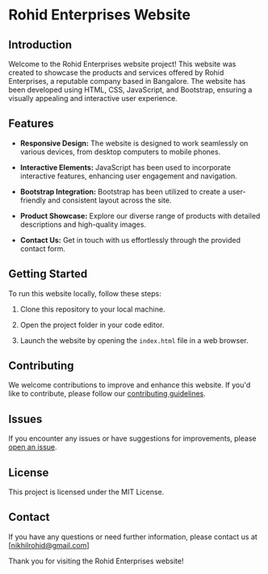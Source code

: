 # Rohid Enterprises Website

## Introduction

Welcome to the Rohid Enterprises website project! This website was created to showcase the products and services offered by Rohid Enterprises, a reputable company based in Bangalore. The website has been developed using HTML, CSS, JavaScript, and Bootstrap, ensuring a visually appealing and interactive user experience.

## Features

- **Responsive Design:** The website is designed to work seamlessly on various devices, from desktop computers to mobile phones.

- **Interactive Elements:** JavaScript has been used to incorporate interactive features, enhancing user engagement and navigation.

- **Bootstrap Integration:** Bootstrap has been utilized to create a user-friendly and consistent layout across the site.

- **Product Showcase:** Explore our diverse range of products with detailed descriptions and high-quality images.

- **Contact Us:** Get in touch with us effortlessly through the provided contact form.

## Getting Started

To run this website locally, follow these steps:

1. Clone this repository to your local machine.


2. Open the project folder in your code editor.

3. Launch the website by opening the `index.html` file in a web browser.

## Contributing

We welcome contributions to improve and enhance this website. If you'd like to contribute, please follow our [contributing guidelines](CONTRIBUTING.md).

## Issues

If you encounter any issues or have suggestions for improvements, please [open an issue](https://github.com/your-repository/issues).

## License

This project is licensed under the MIT License.

## Contact

If you have any questions or need further information, please contact us at [nikhilrohid@gmail.com]

Thank you for visiting the Rohid Enterprises website!
